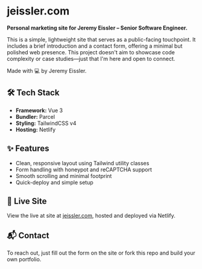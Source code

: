 # jeissler.com

**Personal marketing site for Jeremy Eissler – Senior Software Engineer.**

This is a simple, lightweight site that serves as a public-facing touchpoint. It includes a brief introduction and a contact form, offering a minimal but polished web presence. This project doesn't aim to showcase code complexity or case studies—just that I'm here and open to connect.

Made with 💻 by Jeremy Eissler.

## 🛠 Tech Stack

- **Framework:** Vue 3 
- **Bundler:** Parcel
- **Styling:** TailwindCSS v4
- **Hosting:** Netlify

## ✨ Features

- Clean, responsive layout using Tailwind utility classes
- Form handling with honeypot and reCAPTCHA support
- Smooth scrolling and minimal footprint
- Quick-deploy and simple setup

## 🚀 Live Site

View the live at site at [jeissler.com](https://jeissler.com), hosted and deployed via Netlify.

## 📬 Contact

To reach out, just fill out the form on the site or fork this repo and build your own portfolio.
